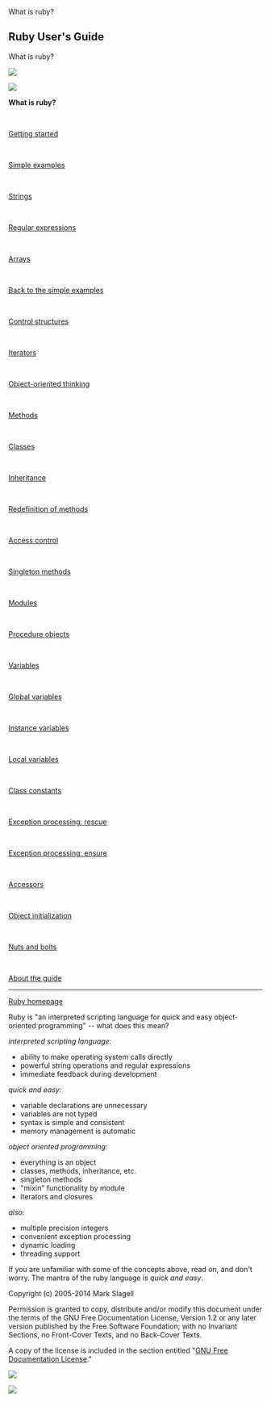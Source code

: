   What is ruby?

Ruby User's Guide
-----------------

What is ruby?

[![](la-plexi.png)](about.html "previous: About the guide")

[![](ra-plexi.png)](getstarted.html "next: Getting started")

>

**What is ruby?**

 

[Getting started](getstarted.html)

 

[Simple examples](examples.html)

 

[Strings](strings.html)

 

[Regular expressions](regexp.html)

 

[Arrays](arrays.html)

 

[Back to the simple examples](backtoexamples.html)

 

[Control structures](control.html)

 

[Iterators](iterators.html)

 

[Object-oriented thinking](oothinking.html)

 

[Methods](methods.html)

 

[Classes](classes.html)

 

[Inheritance](inheritance.html)

 

[Redefinition of methods](redefinemethods.html)

 

[Access control](accesscontrol.html)

 

[Singleton methods](singletonmethods.html)

 

[Modules](modules.html)

 

[Procedure objects](procobjects.html)

 

[Variables](variables.html)

 

[Global variables](globalvars.html)

 

[Instance variables](instancevars.html)

 

[Local variables](localvars.html)

 

[Class constants](constants.html)

 

[Exception processing: rescue](rescue.html)

 

[Exception processing: ensure](ensure.html)

 

[Accessors](accessors.html)

 

[Object initialization](objinitialization.html)

 

[Nuts and bolts](misc.html)

 

[About the guide](about.html)

* * *

[Ruby homepage](http://www.ruby-lang.org)

Ruby is "an interpreted scripting language for quick and easy object-oriented programming" -- what does this mean?

_interpreted scripting language:_

*   ability to make operating system calls directly
*   powerful string operations and regular expressions
*   immediate feedback during development

_quick and easy:_

*   variable declarations are unnecessary
*   variables are not typed
*   syntax is simple and consistent
*   memory management is automatic

_object oriented programming:_

*   everything is an object
*   classes, methods, inheritance, etc.
*   singleton methods
*   "mixin" functionality by module
*   iterators and closures

_also:_

*   multiple precision integers
*   convenient exception processing
*   dynamic loading
*   threading support

If you are unfamiliar with some of the concepts above, read on, and don't worry. The mantra of the ruby language is _quick and easy_.

Copyright (c) 2005-2014 Mark Slagell

Permission is granted to copy, distribute and/or modify this document under the terms of the GNU Free Documentation License, Version 1.2 or any later version published by the Free Software Foundation; with no Invariant Sections, no Front-Cover Texts, and no Back-Cover Texts.

A copy of the license is included in the section entitled "[GNU Free Documentation License](http://www.ruby-lang.org/~slagell/ruby/documentation_license.html)."

[![](la-plexi.png)](about.html "previous: About the guide")

[![](ra-plexi.png)](getstarted.html "next: Getting started")
